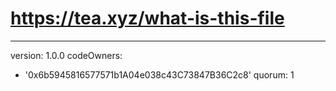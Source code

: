 # https://tea.xyz/what-is-this-file
---
version: 1.0.0
codeOwners:
  - '0x6b5945816577571b1A04e038c43C73847B36C2c8'
quorum: 1
